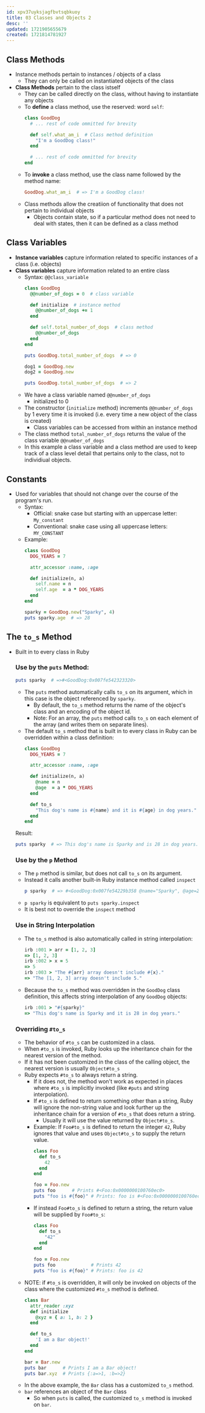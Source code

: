 ```yaml
---
id: xpv37uyksjagfbvtsqbkuoy
title: 03 Classes and Objects 2
desc: ''
updated: 1721905655679
created: 1721814781927
---
```

## Class Methods
- Instance methods pertain to instances / objects of a class
  - They can only be called on instantiated objects of the class
- **Class Methods** pertain to the class istself
  - They can be called directly on the class, without having to instantiate any objects
  - To **define** a class method, use the reserved: word `self`:
    ```ruby
    class GoodDog
      # ... rest of code ommitted for brevity

      def self.what_am_i  # Class method definition
        "I'm a GoodDog class!"
      end

      # ... rest of code ommitted for brevity
    end
    ```
  - To **invoke** a class method, use the class name followed by the method name:
    ```ruby
    GoodDog.what_am_i  # => I'm a GoodDog class!
    ```
  - Class methods allow the creatiion of functionality that does not pertain to individual objects
    - Objects contain state, so if a particular method does not need to deal with states, then it can be defined as a class method
## Class Variables
- **Instance variables** capture information related to specific instances of a class (i.e. objects)
- **Class variables** capture information related to an entire class
  - Syntax: `@@class_variable`
    ```ruby
    class GoodDog
      @@number_of_dogs = 0  # class variable

      def initialize  # instance method
        @@number_of_dogs += 1
      end

      def self.total_number_of_dogs  # class method
        @@number_of_dogs
      end
    end

    puts GoodDog.total_number_of_dogs  # => 0

    dog1 = GoodDog.new
    dog2 = GoodDog.new

    puts GoodDog.total_number_of_dogs  # => 2
    ```
  - We have a class variable named `@@number_of_dogs`
    - initialized to 0
  - The constructor (`initialize` method) increments `@@number_of_dogs` by 1 every time it is invoked (i.e. every time a new object of the class is created)
    - Class variables can be accessed from within an instance method
  - The class method `total_number_of_dogs` returns the value of the class variable `@@number_of_dogs`
  - In this example a class variable and a class method are used to keep track of a class level detail that pertains only to the class, not to individiual objects.
## Constants
- Used for variables that should not change over the course of the program's run.
  - Syntax:
    - Official: snake case but starting with an uppercase letter: `My_constant`
    - Conventional: snake case using all uppercase letters: `MY_CONSTANT`
  - Example:
    ```ruby
    class GoodDog
      DOG_YEARS = 7

      attr_accessor :name, :age

      def initialize(n, a)
        self.name = n
        self.age  = a * DOG_YEARS
      end
    end

    sparky = GoodDog.new("Sparky", 4)
    puts sparky.age  # => 28
    ```
## The `to_s` Method
- Built in to every class in Ruby
  ### Use by the `puts` Method:

  ```ruby
  puts sparky  # =>#<GoodDog:0x007fe542323320>
  ```
  - The `puts` method automatically calls `to_s` on its argument, which in this case is the object referenced by `sparky`.
    - By default, the `to_s` method returns the name of the object's class and an encoding of the object id.
    - Note: For an array, the `puts` method calls `to_s` on each element of the array (and writes them on separate lines).
  - The default `to_s` method that is built in to every class in Ruby can be overridden within a class definition:
    ```ruby
    class GoodDog
      DOG_YEARS = 7

      attr_accessor :name, :age

      def initialize(n, a)
        @name = n
        @age  = a * DOG_YEARS
      end

      def to_s
        "This dog's name is #{name} and it is #{age} in dog years."
      end
    end
    ```
  Result:
    ```ruby
    puts sparky  # => This dog's name is Sparky and is 28 in dog years.
    ```
  ### Use by the `p` Method
  - The `p` method is similar, but does not call `to_s` on its argument.
  - Instead it calls another built-in Ruby instance method called `inspect`
      ```ruby
      p sparky  # => #<GoodDog:0x007fe54229b358 @name="Sparky", @age=28>
      ```
  - `p sparky` is equivalent to `puts sparky.inspect`
  - It is best not to override the `inspect` method
  ### Use in String Interpolation
  - The `to_s` method is also automatically called in string interpolation:
    ```ruby
    irb :001 > arr = [1, 2, 3]
    => [1, 2, 3]
    irb :002 > x = 5
    => 5
    irb :003 > "The #{arr} array doesn't include #{x}."
    => "The [1, 2, 3] array doesn't include 5."
    ```
  - Because the `to_s` method was overridden in the `GoodDog` class definition, this affects string interpolation of any `GoodDog` objects:
    ```ruby
    irb :001 > "#{sparky}"
    => "This dog's name is Sparky and it is 28 in dog years."
    ```
  ### Overriding `#to_s`
  - The behavior of `#to_s` can be customized in a class.
  - When `#to_s` is invoked, Ruby looks up the inheritance chain for the nearest version of the method.
  - If it has not been customized in the class of the calling object, the nearest version is usually `Object#to_s`
  - Ruby expects `#to_s` to always return a string.
    - If it does not, the method won't work as expected in places where `#to_s` is implicitly invoked (like `#puts` and string interpolation).
    - If `#to_s` is defined to return something other than a string, Ruby will ignore the non-string value and look further up the inheritance chain for a version of `#to_s` that does return a string.
      - Usually it will use the value returned by `Object#to_s`.
    - Example: If `Foo#to_s` is defined to return the integer `42`, Ruby ignores that value and uses `Object#to_s` to supply the return value.
      ```ruby
      class Foo
        def to_s
          42
        end
      end

      foo = Foo.new
      puts foo      # Prints #<Foo:0x0000000100760ec0>
      puts "foo is #{foo}" # Prints: foo is #<Foo:0x0000000100760ec0>
      ```
    - If instead `Foo#to_s` is defined to return a string, the return value will be supplied by `Foo#to_s`:
      ```ruby
      class Foo
        def to_s
          "42"
        end
      end

      foo = Foo.new
      puts foo             # Prints 42
      puts "foo is #{foo}" # Prints: foo is 42
      ```
  - NOTE: if `#to_s` is overridden, it will only be invoked on objects of the class where the customized `#to_s` method is defined.
    ```ruby
    class Bar
      attr_reader :xyz
      def initialize
        @xyz = { a: 1, b: 2 }
      end

      def to_s
        'I am a Bar object!'
      end
    end

    bar = Bar.new
    puts bar      # Prints I am a Bar object!
    puts bar.xyz  # Prints {:a=>1, :b=>2}
    ```
  - In the above example, the `Bar` class has a customized `to_s` method.
  - `bar` references an object of the `Bar` class
    - So when `puts` is called, the customized `to_s` method is invoked on `bar`.
    